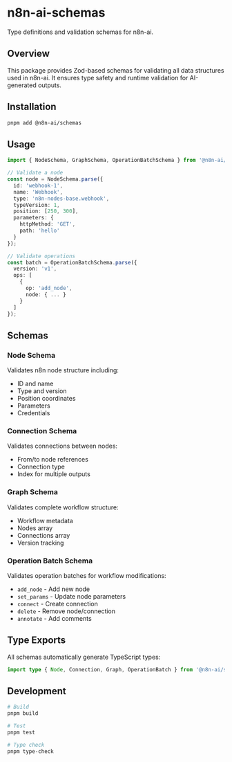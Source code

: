 # n8n-ai-schemas

Type definitions and validation schemas for n8n-ai.

## Overview

This package provides Zod-based schemas for validating all data structures used in n8n-ai. It ensures type safety and runtime validation for AI-generated outputs.

## Installation

```bash
pnpm add @n8n-ai/schemas
```

## Usage

```typescript
import { NodeSchema, GraphSchema, OperationBatchSchema } from '@n8n-ai/schemas';

// Validate a node
const node = NodeSchema.parse({
  id: 'webhook-1',
  name: 'Webhook',
  type: 'n8n-nodes-base.webhook',
  typeVersion: 1,
  position: [250, 300],
  parameters: {
    httpMethod: 'GET',
    path: 'hello'
  }
});

// Validate operations
const batch = OperationBatchSchema.parse({
  version: 'v1',
  ops: [
    {
      op: 'add_node',
      node: { ... }
    }
  ]
});
```

## Schemas

### Node Schema
Validates n8n node structure including:
- ID and name
- Type and version
- Position coordinates
- Parameters
- Credentials

### Connection Schema
Validates connections between nodes:
- From/to node references
- Connection type
- Index for multiple outputs

### Graph Schema
Validates complete workflow structure:
- Workflow metadata
- Nodes array
- Connections array
- Version tracking

### Operation Batch Schema
Validates operation batches for workflow modifications:
- `add_node` - Add new node
- `set_params` - Update node parameters
- `connect` - Create connection
- `delete` - Remove node/connection
- `annotate` - Add comments

## Type Exports

All schemas automatically generate TypeScript types:

```typescript
import type { Node, Connection, Graph, OperationBatch } from '@n8n-ai/schemas';
```

## Development

```bash
# Build
pnpm build

# Test
pnpm test

# Type check
pnpm type-check
```